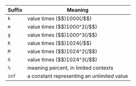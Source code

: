 | Suffix | Meaning                   |
|--------|---------------------------|
| `k` | value times {$$}1000{/$$}
| `m` | value times {$$}1000^2{/$$}
| `g` | value times {$$}1000^3{/$$}
| `K` | value times {$$}1024{/$$}
| `M` | value times {$$}1024^2{/$$}
| `G` | value times {$$}1024^3{/$$}
| `%` | meaning percent, in limited contexts
| `inf` | a constant representing an unlimited value

